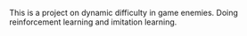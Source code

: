 This is a project on dynamic difficulty in game enemies.
Doing reinforcement learning and imitation learning.